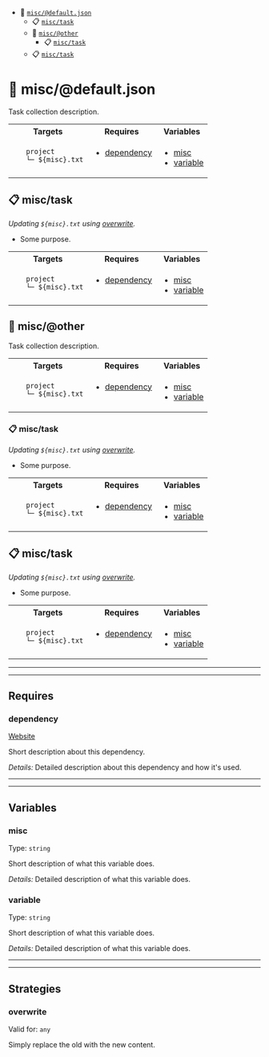 - :open_file_folder: <a href="#mock-plugin-task-ref-miscdefaultjson">`misc/@default.json`</a>
  - :clipboard: <a href="#mock-plugin-task-ref-misctask">`misc/task`</a>
  - :open_file_folder: <a href="#mock-plugin-task-ref-miscother">`misc/@other`</a>
    - :clipboard: <a href="#mock-plugin-task-ref-misctask">`misc/task`</a>
  - :clipboard: <a href="#mock-plugin-task-ref-misctask">`misc/task`</a>

# :open_file_folder: <a name="mock-plugin-task-ref-miscdefaultjson">misc/@default.json</a>

Task collection description.

<table>
  <tbody>
    <tr>
      <th>Targets</th>
      <th>Requires</th>
      <th>Variables</th>
    </tr>
    <tr>
      <td valign="top">
        <ul>
<code>project</code><br/>
<code>└─ ${misc}.txt</code>
        </ul>
      </td>
      <td valign="top">
        <ul>
          <li><a href="#mock-plugin-req-ref-dependency">dependency</a></li>
        </ul>
      </td>
      <td valign="top">
        <ul>
          <li><a href="#mock-plugin-var-ref-misc">misc</a></li>
          <li><a href="#mock-plugin-var-ref-variable">variable</a></li>
        </ul>
      </td>
    </tr>
  </tbody>
</table>

## :clipboard: <a name="mock-plugin-task-ref-misctask">misc/task</a>

_Updating `${misc}.txt` using <a href="#mock-plugin-strat-ref-overwrite">overwrite</a>._

- Some purpose.

<table>
  <tbody>
    <tr>
      <th>Targets</th>
      <th>Requires</th>
      <th>Variables</th>
    </tr>
    <tr>
      <td valign="top">
        <ul>
<code>project</code><br/>
<code>└─ ${misc}.txt</code>
        </ul>
      </td>
      <td valign="top">
        <ul>
          <li><a href="#mock-plugin-req-ref-dependency">dependency</a></li>
        </ul>
      </td>
      <td valign="top">
        <ul>
          <li><a href="#mock-plugin-var-ref-misc">misc</a></li>
          <li><a href="#mock-plugin-var-ref-variable">variable</a></li>
        </ul>
      </td>
    </tr>
  </tbody>
</table>

## :open_file_folder: <a name="mock-plugin-task-ref-miscother">misc/@other</a>

Task collection description.

<table>
  <tbody>
    <tr>
      <th>Targets</th>
      <th>Requires</th>
      <th>Variables</th>
    </tr>
    <tr>
      <td valign="top">
        <ul>
<code>project</code><br/>
<code>└─ ${misc}.txt</code>
        </ul>
      </td>
      <td valign="top">
        <ul>
          <li><a href="#mock-plugin-req-ref-dependency">dependency</a></li>
        </ul>
      </td>
      <td valign="top">
        <ul>
          <li><a href="#mock-plugin-var-ref-misc">misc</a></li>
          <li><a href="#mock-plugin-var-ref-variable">variable</a></li>
        </ul>
      </td>
    </tr>
  </tbody>
</table>

### :clipboard: <a name="mock-plugin-task-ref-misctask">misc/task</a>

_Updating `${misc}.txt` using <a href="#mock-plugin-strat-ref-overwrite">overwrite</a>._

- Some purpose.

<table>
  <tbody>
    <tr>
      <th>Targets</th>
      <th>Requires</th>
      <th>Variables</th>
    </tr>
    <tr>
      <td valign="top">
        <ul>
<code>project</code><br/>
<code>└─ ${misc}.txt</code>
        </ul>
      </td>
      <td valign="top">
        <ul>
          <li><a href="#mock-plugin-req-ref-dependency">dependency</a></li>
        </ul>
      </td>
      <td valign="top">
        <ul>
          <li><a href="#mock-plugin-var-ref-misc">misc</a></li>
          <li><a href="#mock-plugin-var-ref-variable">variable</a></li>
        </ul>
      </td>
    </tr>
  </tbody>
</table>

## :clipboard: <a name="mock-plugin-task-ref-misctask">misc/task</a>

_Updating `${misc}.txt` using <a href="#mock-plugin-strat-ref-overwrite">overwrite</a>._

- Some purpose.

<table>
  <tbody>
    <tr>
      <th>Targets</th>
      <th>Requires</th>
      <th>Variables</th>
    </tr>
    <tr>
      <td valign="top">
        <ul>
<code>project</code><br/>
<code>└─ ${misc}.txt</code>
        </ul>
      </td>
      <td valign="top">
        <ul>
          <li><a href="#mock-plugin-req-ref-dependency">dependency</a></li>
        </ul>
      </td>
      <td valign="top">
        <ul>
          <li><a href="#mock-plugin-var-ref-misc">misc</a></li>
          <li><a href="#mock-plugin-var-ref-variable">variable</a></li>
        </ul>
      </td>
    </tr>
  </tbody>
</table>

------
------

## Requires

### <a name="mock-plugin-req-ref-dependency">dependency</a>

[Website](https://www.some-tool-name.com)

Short description about this dependency.

*Details:*
Detailed description about this dependency and how it's used.

------
------

## Variables

### <a name="mock-plugin-var-ref-misc">misc</a>

Type: `string`

Short description of what this variable does.

*Details:*
Detailed description of what this variable does.

### <a name="mock-plugin-var-ref-variable">variable</a>

Type: `string`

Short description of what this variable does.

*Details:*
Detailed description of what this variable does.

------
------

## Strategies

### <a name="mock-plugin-strat-ref-overwrite">overwrite</a>

Valid for: `any`

Simply replace the old with the new content.

